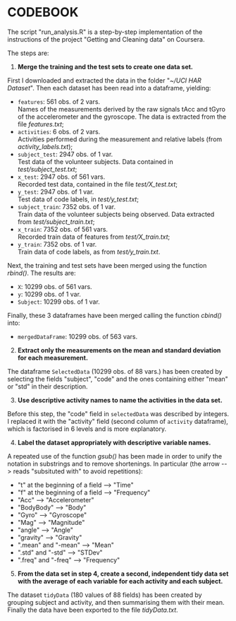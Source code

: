 # **CODEBOOK**

The script "run_analysis.R" is a step-by-step implementation of the instructions of the project "Getting and Cleaning data" on Coursera.

The steps are:

1. **Merge the training and the test sets to create one data set.** </br>

First I downloaded and extracted the data in the folder "*~/UCI HAR Dataset*". Then 
each dataset has been read into a dataframe, yielding:

* ```features```: 561 obs. of 2 vars. </br>
Names of the measurements derived by the raw signals tAcc and tGyro of the accelerometer and the gyroscope. The data is extracted from the file *features.txt*;
* ```activities```: 6 obs. of 2 vars. </br>
Activities performed during the measurement and relative labels (from *activity_labels.txt*);
* ```subject_test```: 2947 obs. of 1 var. </br>
Test data of the volunteer subjects. Data contained in *test/subject_test.txt*;
* ```x_test```: 2947 obs. of 561 vars. </br>
Recorded test data, contained in the file *test/X_test.txt*;
* ```y_test```: 2947 obs. of 1 var. </br>
Test data of code labels, in *test/y_test.txt*;
* ```subject_train```: 7352 obs. of 1 var. </br>
Train data of the volunteer subjects being observed. Data extracted from *test/subject_train.txt*;
* ```x_train```: 7352 obs. of 561 vars. </br>
Recorded train data of features from *test/X_train.txt*;
* ```y_train```: 7352 obs. of 1 var. </br>
Train data of code labels, as from *test/y_train.txt*.

Next, the training and test sets have been merged using the function *rbind()*. The results are:

* ```X```: 10299 obs. of 561 vars. 
* ```y```: 10299 obs. of 1 var.
* ```Subject```: 10299 obs. of 1 var.

Finally, these 3 dataframes have been merged calling the function *cbind()* into:

* ```mergedDataFrame```: 10299 obs. of 563 vars.

2. **Extract only the measurements on the mean and standard deviation for each measurement.** </br>
 
The dataframe ```SelectedData``` (10299 obs. of 88 vars.) has been created by selecting
the fields "subject", "code" and the ones containing either "mean" or "std" in their 
description.

3. **Use descriptive activity names to name the activities in the data set.** </br>

Before this step, the "code" field in ```selectedData``` was described by integers.
I replaced it with the "activity" field (second column of ```activity``` dataframe),
which is factorised in 6 levels and is more explanatory.

4. **Label the dataset appropriately with descriptive variable names.** </br>

A repeated use of the function *gsub()* has been made in order to unify the notation in substrings and to remove shortenings.
In particular (the arrow --> reads "subsituted with" to avoid repetitions):

* "t" at the beginning of a field --> "Time"
* "f" at the beginning of a field --> "Frequency"
* "Acc" --> "Accelerometer"
* "BodyBody" --> "Body"
* "Gyro" --> "Gyroscope"
* "Mag" --> "Magnitude"
* "angle" --> "Angle"
* "gravity" --> "Gravity"
* ".mean" and "-mean" --> "Mean"
* ".std" and "-std" --> "STDev"
* ".freq" and "-freq" --> "Frequency"

5. **From the data set in step 4, create a second, independent tidy data set with the average of each variable for each activity and each subject.** </br>

The dataset ```tidyData``` (180 values of 88 fields) has been created by grouping subject and activity, and then summarising them with their mean. Finally the data have been exported to the file *tidyData.txt*.